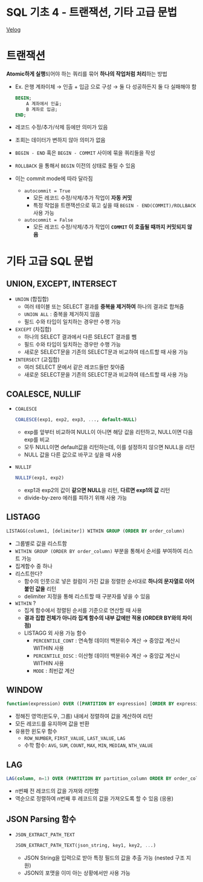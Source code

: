 # SQL 기초 4 - 트랜잭션, 기타 고급 문법

[Velog](https://velog.io/@semoon/SQL-기초-4-트랜잭션-기타-고급-문법)<br>
# 트랜잭션

**Atomic하게 실행**되어야 하는 쿼리를 묶어 **하나의 작업처럼 처리**하는 방법

- Ex. 은행 계좌이체 → 인출 + 입금 으로 구성 → 둘 다 성공하든지 둘 다 실패해야 함
    
    ```sql
    BEGIN;
    	A 계좌에서 인출;
    	B 계좌로 입금;
    END;
    ```
    
- 레코드 수정/추가/삭제 등에만 의미가 있음
- 조회는 데이터가 변하지 않아 의미가 없음

- `BEGIN - END` 혹은 `BEGIN - COMMIT` 사이에 묶을 쿼리들을 작성
- `ROLLBACK` 을 통해서 `BEGIN` 이전의 상태로 돌릴 수 있음
- 이는 commit mode에 따라 달라짐
    - `autocommit = True`
        - 모든 레코드 수정/삭제/추가 작업이 **자동 커밋**
        - 특정 작업을 트랜잭션으로 묶고 싶을 때 `BEGIN - END(COMMIT)/ROLLBACK` 사용 가능
    - `autocommit = False`
        - 모든 레코드 수정/삭제/추가 작업이 **`COMMIT` 이 호출될 때까지 커밋되지 않음**

# 기타 고급 SQL 문법

## UNION, EXCEPT, INTERSECT

- `UNION` (합집합)
    - 여러 테이블 또는 SELECT 결과를 **중복을 제거하여** 하나의 결과로 합쳐줌
    - `UNION ALL` : 중복을 제거하지 않음
    - 필드 수와 타입이 일치하는 경우만 수행 가능
- `EXCEPT` (차집합)
    - 하나의 SELECT 결과에서 다른 SELECT 결과를 뺌
    - 필드 수와 타입이 일치하는 경우만 수행 가능
    - 새로운 SELECT문을 기존의 SELECT문과 비교하여 테스트할 때 사용 가능
- `INTERSECT` (교집합)
    - 여러 SELECT 문에서 같은 레코드들만 찾아줌
    - 새로운 SELECT문을 기존의 SELECT문과 비교하여 테스트할 때 사용 가능

## COALESCE, NULLIF

- `COALESCE`
    
    ```sql
    COALESCE(exp1, exp2, exp3, ..., default=NULL)
    ```
    
    - exp를 앞부터 비교하여 NULL이 아니면 해당 값을 리턴하고, NULL이면 다음 exp를 비교
    - 모두 NULL이면 default값을 리턴하는데, 이를 설정하지 않으면 NULL을 리턴
    - NULL 값을 다른 값으로 바꾸고 싶을 때 사용
- `NULLIF`
    
    ```sql
    NULLIF(exp1, exp2)
    ```
    
    - exp1과 exp2의 값이 **같으면 NULL**을 리턴, **다르면 exp1의 값** 리턴
    - divide-by-zero 에러를 피하기 위해 사용 가능

## LISTAGG

```sql
LISTAGG(column1, [delimiter]) WITHIN GROUP (ORDER BY order_column)
```

- 그룹별로 값을 리스트함
- `WITHIN GROUP (ORDER BY order_column)` 부분을 통해서 순서를 부여하여 리스트 가능
- 집계함수 중 하나
- 리스트한다?
    - 함수의 인풋으로 넣은 컬럼이 가진 값을 정렬한 순서대로 **하나의 문자열로 이어붙인 값을** 리턴
    - delimiter 지정을 통해 리스트할 때 구분자를 넣을 수 있음
- `WITHIN` ?
    - 집계 함수에서 정렬된 순서를 기준으로 연산할 때 사용
    - **결과 집합 전체가 아니라 집계 함수의 내부 값에만 적용 (ORDER BY와의 차이점)**
    - LISTAGG 외 사용 가능 함수
        - `PERCENTILE_CONT` : 연속형 데이터 백분위수 계산 → 중앙값 계산시 WITHIN 사용
        - `PERCENTILE_DISC` : 이산형 데이터 백분위수 계산 → 중앙값 계산시 WITHIN 사용
        - `MODE` : 최빈값 계산

## WINDOW

```sql
function(expression) OVER ([PARTITION BY expression] [ORDER BY expression])
```

- 정해진 영역(윈도우, 그룹) 내에서  정렬하여 값을 계산하여 리턴
- 모든 레코드를 유지하며 값을 반환
- 유용한 윈도우 함수
    - `ROW_NUMBER`, `FIRST_VALUE`, `LAST_VALUE`, `LAG`
    - 수학 함수: `AVG`, `SUM`, `COUNT`, `MAX`, `MIN`, `MEDIAN`, `NTH_VALUE`

## LAG

```sql
LAG(column, n=1) OVER (PARTITION BY partition_column ORDER BY order_column)
```

- n번째 전 레코드의 값을 가져와 리턴함
- 역순으로 정렬하여 n번째 후 레코드의 값을 가져오도록 할 수 있음 (응용)

## JSON Parsing 함수

- `JSON_EXTRACT_PATH_TEXT`
    
    ```sql
    JSON_EXTRACT_PATH_TEXT(json_string, key1, key2, ...)
    ```
    
    - JSON String을 입력으로 받아 특정 필드의 값을 추출 가능 (nested 구조 지원)
    - JSON의 포맷을 이미 아는 상황에서만 사용 가능
